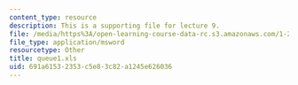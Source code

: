 ```yaml
---
content_type: resource
description: This is a supporting file for lecture 9.
file: /media/https%3A/open-learning-course-data-rc.s3.amazonaws.com/1-225j-transportation-flow-systems-fall-2002/691a61532353c5e83c82a1245e626036_queue1.xls
file_type: application/msword
resourcetype: Other
title: queue1.xls
uid: 691a6153-2353-c5e8-3c82-a1245e626036
---
```

